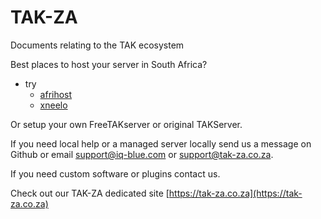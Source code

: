 # TAK-ZA
Documents relating to the TAK ecosystem

Best places to host your server in South Africa?

- try
  - [afrihost](https://www.afrihost.com/shared-hosting)
  - [xneelo](https://xneelo.co.za/web-hosting)

 Or setup your own FreeTAKserver or original TAKServer.

 If you need local help or a managed server locally send us a message on Github or email [support@iq-blue.com](support@iq-blue.com) or [support@tak-za.co.za](support@tak-za.co.za).

 If you need custom software or plugins contact us.

Check out our TAK-ZA dedicated site [https://tak-za.co.za](https://tak-za.co.za)

 
